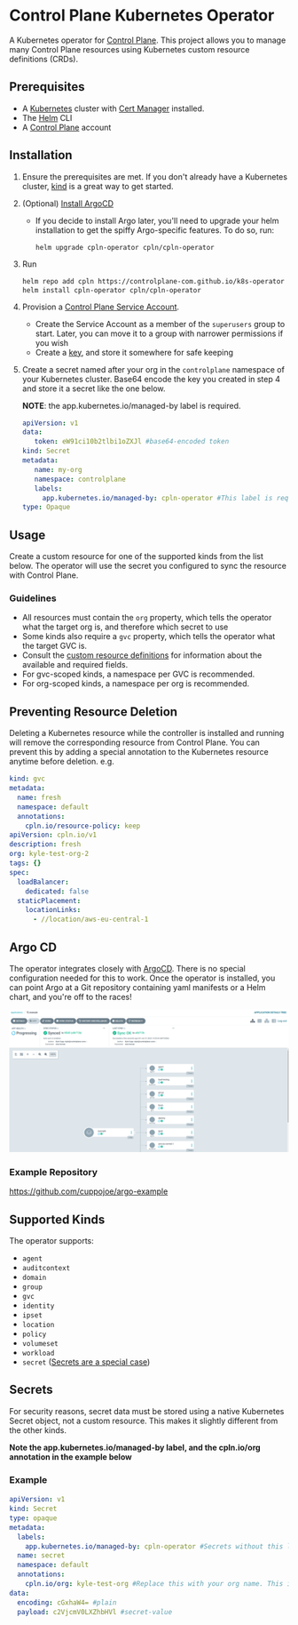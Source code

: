 # Control Plane Kubernetes Operator
A Kubernetes operator for [Control Plane](https://controlplane.com). This project allows you to manage many Control Plane
resources using Kubernetes custom resource definitions (CRDs). 

## Prerequisites
- A [Kubernetes](https://kubernetes.io) cluster with [Cert Manager](https://cert-manager.io/docs/installation/) installed.
- The [Helm](https://helm.sh) CLI
- A [Control Plane](https://controlplane.com) account

## Installation
1. Ensure the prerequisites are met. If you don't already have a Kubernetes cluster, [kind](https://kind.sigs.k8s.io/) is a great 
   way to get started.
2. (Optional) [Install ArgoCD](https://argo-cd.readthedocs.io/en/stable/getting_started/)
   - If you decide to install Argo later, you'll need to upgrade your helm installation to get the spiffy Argo-specific
     features. To do so, run:
     ``` shell 
     helm upgrade cpln-operator cpln/cpln-operator
     ``` 
3. Run
   ``` shell
   helm repo add cpln https://controlplane-com.github.io/k8s-operator 
   helm install cpln-operator cpln/cpln-operator
   ```
4. Provision a [Control Plane Service Account](https://docs.controlplane.com/reference/serviceaccount#service-account).
   - Create the Service Account as a member of the `superusers` group to start. Later, you can move it to a group with narrower permissions if you wish
   - Create a [key](https://docs.controlplane.com/reference/serviceaccount#service-account-keys), and store it somewhere for safe keeping
5. Create a secret named after your org in the `controlplane` namespace of your Kubernetes cluster. Base64 encode the key you created in step 4 and store it a secret like the one below.
   
   **NOTE**: the app.kubernetes.io/managed-by label is required.
   ```yaml
   apiVersion: v1
   data:
      token: eW91ci10b2tlbi1oZXJl #base64-encoded token
   kind: Secret
   metadata:
      name: my-org
      namespace: controlplane
      labels: 
        app.kubernetes.io/managed-by: cpln-operator #This label is required
   type: Opaque
   ```

## Usage

Create a custom resource for one of the supported kinds from the list below. The operator will use the secret you 
configured to sync the resource with Control Plane.

### Guidelines
- All resources must contain the `org` property, which tells the operator what the target org is, and therefore which
  secret to use
- Some kinds also require a `gvc` property, which tells the operator what the target GVC is.
- Consult the [custom resource definitions](chart/templates/crd) for information about the available and required fields. 
- For gvc-scoped kinds, a namespace per GVC is recommended.
- For org-scoped kinds, a namespace per org is recommended.

## Preventing Resource Deletion
Deleting a Kubernetes resource while the controller is installed and running will remove the corresponding resource 
from Control Plane. You can prevent this by adding a special annotation to the Kubernetes resource anytime before deletion. e.g.
``` yaml
kind: gvc
metadata:
  name: fresh
  namespace: default
  annotations:
    cpln.io/resource-policy: keep
apiVersion: cpln.io/v1
description: fresh
org: kyle-test-org-2
tags: {}
spec:
  loadBalancer:
    dedicated: false
  staticPlacement:
    locationLinks:
      - //location/aws-eu-central-1
```

## Argo CD
The operator integrates closely with [ArgoCD](https://argoproj.github.io/cd/). There is no special configuration needed
for this to work. Once the operator is installed, you can point Argo at a Git repository containing yaml manifests or a 
Helm chart, and you're off to the races!

![img.png](images/img.png)

### Example Repository
https://github.com/cuppojoe/argo-example

## Supported Kinds
The operator supports:
- `agent`
- `auditcontext`
- `domain`
- `group`
- `gvc`
- `identity`
- `ipset`
- `location`
- `policy`
- `volumeset`
- `workload`
- `secret` ([Secrets are a special case](#secrets))


## Secrets
For security reasons, secret data must be stored using a native Kubernetes Secret object, not a custom resource. This makes it
slightly different from the other kinds. 

**Note the app.kubernetes.io/managed-by label, and the cpln.io/org annotation in the example below**

### Example

```yaml
apiVersion: v1
kind: Secret
type: opaque
metadata:
  labels:
    app.kubernetes.io/managed-by: cpln-operator #Secrets without this label are ignored
  name: secret
  namespace: default
  annotations:
    cpln.io/org: kyle-test-org #Replace this with your org name. This is required
data:
  encoding: cGxhaW4= #plain
  payload: c2VjcmV0LXZhbHVl #secret-value
```
 
